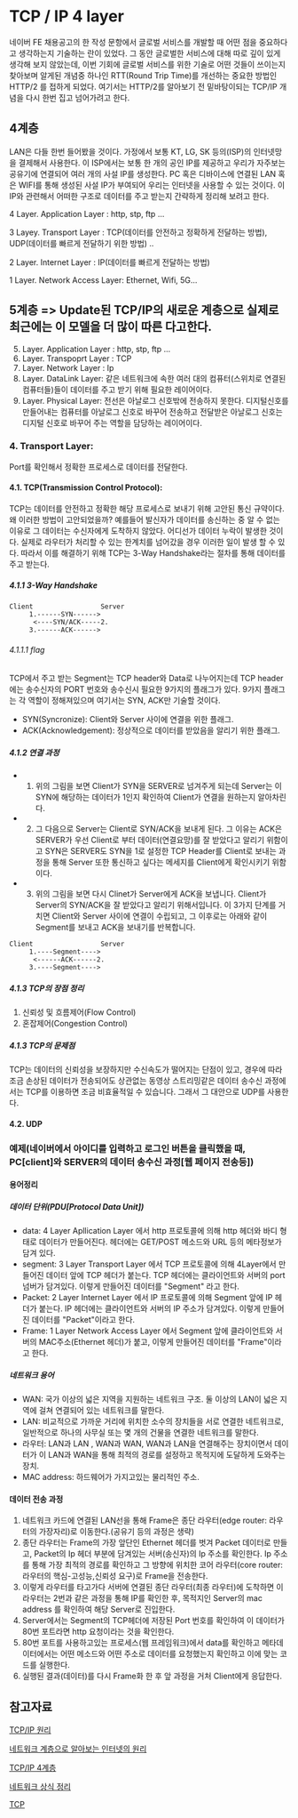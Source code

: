 # TCP / IP 4 layer
네이버 FE 채용공고의 한 작성 문항에서 글로벌 서비스를 개발할 때 어떤 점을 중요하다고 생각하는지 기술하는 란이 있었다.
그 동안 글로벌한 서비스에 대해 따로 깊이 있게 생각해 보지 않았는데, 이번 기회에 글로벌 서비스를 위한 기술로 어떤 것들이 쓰이는지 찾아보며
알게된 개념중 하나인 RTT(Round Trip Time)를 개선하는 중요한 방법인 HTTP/2 를 접하게 되었다. 여기서는 HTTP/2를 알아보기 전
밑바탕이되는 TCP/IP 개념을 다시 한번 집고 넘어가려고 한다.

## 4계층
LAN은 다들 한번 들어봤을 것이다. 가정에서 보통 KT, LG, SK 등의(ISP)의 인터넷망을 결제해서 사용한다. 
이 ISP에서는 보통 한 개의 공인 IP를 제공하고 우리가 자주보는 공유기에 연결되어 여러 개의 사설 IP를 생성한다. 
PC 혹은 디바이스에 연결된 LAN 혹은 WIFI를 통해 생성된 사설 IP가 부여되어 우리는 인터넷을 사용할 수 있는 것이다.
이 IP와 관련해서 어떠한 구조로 데이터를 주고 받는지 간략하게 정리해 보려고 한다.

4 Layer. Application Layer : http, stp, ftp ...

3 Layey. Transport Layer : TCP(데이터를 안전하고 정확하게 전달하는 방법), UDP(데이터를 빠르게 전달하기 위한 방법) ..

2 Layer. Internet Layer : IP(데이터를 빠르게 전달하는 방법)

1 Layer. Network Access Layer: Ethernet, Wifi, 5G...

## 5계층 => Update된 TCP/IP의 새로운 계층으로 실제로 최근에는 이 모델을 더 많이 따른 다고한다.
5. Layer. Application Layer : http, stp, ftp ...
4. Layer. Transpoprt Layer : TCP
3. Layer. Network Layer : Ip
2. Layer. DataLink Layer: 같은 네트워크에 속한 여러 대의 컴퓨터(스위치로 연결된 컴퓨터들)들이 데이터를 주고 받기 위해 필요한 레이어이다.
1. Layer. Physical Layer: 전선은 아날로그 신호밖에 전송하지 못한다. 디지털신호를 만들어내는 컴퓨터를 아날로그 신호로 바꾸어 전송하고 
전달받은 아날로그 신호는 디지털 신호로 바꾸어 주는 역할을 담당하는 레이어이다.

### 4. Transport Layer:
Port를 확인해서 정확한 프로세스로 데이터를 전달한다.

#### 4.1. TCP(Transmission Control Protocol): 
TCP는 데이터를 안전하고 정확한 해당 프로세스로 보내기 위해 고안된 통신 규약이다.
왜 이러한 방법이 고안되었을까? 예를들어 발신자가 데이터를 송신하는 중 알 수 없는 이유로 그 데이터는 수신자에게 도착하지 않았다.
어디선가 데이터 누락이 발생한 것이다. 실제로 라우터가 처리할 수 있는 한계치를 넘어갔을 경우 이러한 일이 발생 할 수 있다. 따라서 이를 해결하기 위해 TCP는 3-Way Handshake라는 절차를 통해 데이터를 주고 받는다.
##### 4.1.1 3-Way Handshake
```
Client                 Server
     1.------SYN------>
      <----SYN/ACK-----2.
     3.------ACK------>
```
###### 4.1.1.1 flag
TCP에서 주고 받는 Segment는 TCP header와 Data로 나누어지는데 TCP header에는 송수신자의 PORT 번호와 송수신시 필요한 9가지의 플래그가 있다. 9가지 플래그는 각 역할이 정해져있으며 여기서는 SYN, ACK만 기술할 것이다.  
- SYN(Syncronize): Client와 Server 사이에 연결을 위한 플래그.
- ACK(Acknowledgement): 정상적으로 데이터를 받았음을 알리기 위한 플래그. 
##### 4.1.2 연결 과정
- 1. 위의 그림을 보면 Client가 SYN을 SERVER로 넘겨주게 되는데 Server는 이 SYN에 해당하는 데이터가 1인지 확인하여 Client가 연결을 원하는지 알아차린다.
- 2. 그 다음으로 Server는 Client로 SYN/ACK을 보내게 된다. 그 이유는 ACK은 SERVER가 우선 Client로 부터 데이터(연결요망)를 잘 받았다고 알리기 위함이고 SYN은 SERVER도 SYN을 1로 설정한 TCP Header를 Client로 보내는 과정을 통해 Server 또한 통신하고 싶다는 메세지를 Client에게 확인시키기 위함이다.
- 3. 위의 그림을 보면 다시 Clinet가 Server에게 ACK을 보냅니다. Client가 Server의 SYN/ACK을 잘 받았다고 알리기 위해서입니다.
이 3가지 단계를 거치면 Client와 Server 사이에 연결이 수립되고, 그 이후로는 아래와 같이 Segment를 보내고 ACK을 보내기를 반복합니다.
```
Client                 Server  
     1.----Segment---->  
      <------ACK------2.  
     3.----Segment---->  
```
##### 4.1.3 TCP의 장점 정리
1. 신뢰성 및 흐름제어(Flow Control)
2. 혼잡제어(Congestion Control)
##### 4.1.3 TCP의 문제점
TCP는 데이터의 신뢰성을 보장하지만 수신속도가 떨어지는 단점이 있고, 경우에 따라 조금 손상된 데이터가 전송되어도 상관없는 동영상 스트리밍같은
데이터 송수신 과정에서는 TCP를 이용하면 조금 비효율적일 수 있습니다. 그래서 그 대안으로 UDP를 사용한다.

#### 4.2. UDP

### 예제(네이버에서 아이디를 입력하고 로그인 버튼을 클릭했을 때, PC[client]와 SERVER의 데이터 송수신 과정[웹 페이지 전송등])

#### 용어정리
##### 데이터 단위(PDU[Protocol Data Unit])
- data: 4 Layer Apllication Layer 에서 http 프로토콜에 의해 http 헤더와 바디 형태로 데이터가 만들어진다. 헤더에는 GET/POST 메소드와 URL 등의 메타정보가 담겨 있다.
- segment: 3 Layer Transport Layer 에서 TCP 프로토콜에 의해 4Layer에서 만들어진 데이터 앞에 TCP 헤더가 붙는다. TCP 헤더에는 클라이언트와 서버의
port 넘버가 담겨있다. 이렇게 만들어진 데이터를 "Segment" 라고 한다.
- Packet: 2 Layer Internet Layer 에서 IP 프로토콜에 의해 Segment 앞에 IP 헤더가 붙는다. IP 헤더에는 클라이언트와 서버의 IP 주소가 담겨있다.
이렇게 만들어진 데이터를 "Packet"이라고 한다.
- Frame: 1 Layer Network Access Layer 에서 Segment 앞에 클라이언트와 서버의 MAC주소(Ethernet 헤더)가 붙고, 이렇게 만들어진 데이터를 "Frame"이라고 한다.

##### 네트워크 용어
- WAN: 국가 이상의 넓은 지역을 지원하는 네트워크 구조. 둘 이상의 LAN이 넓은 지역에 걸쳐 연결되어 있는 네트워크를 말한다.
- LAN: 비교적으로 가까운 거리에 위치한 소수의 장치들을 서로 연결한 네트워크로, 일반적으로 하나의 사무실 또는 몇 개의 건물을 연결한 네트워크를 말한다. 
- 라우터: LAN과 LAN , WAN과 WAN, WAN과 LAN을 연결해주는 장치이면서 데이터가 이 LAN과 WAN을 통해 최적의 경로를 설정하고 목적지에 도달하게 도와주는 장치.
- MAC address: 하드웨어가 가지고있는 물리적인 주소.
#### 데이터 전송 과정
1. 네트워크 카드에 연결된 LAN선을 통해 Frame은 종단 라우터(edge router: 라우터의 가장자리)로 이동한다.(공유기 등의 과정은 생략)
2. 종단 라우터는 Frame의 가장 앞단인 Ethernet 헤더를 벗겨 Packet 데이터로 만들고, Packet의 Ip 헤더 부분에 담겨있는 서버(송신자)의 Ip 주소를 확인한다.
Ip 주소를 통해 가장 최적의 경로를 확인하고 그 방향에 위치한 코어 라우터(core router: 라우터의 핵심-고성능,신뢰성 요구)로 Frame을 전송한다.
3. 이렇게 라우터를 타고가다 서버에 연결된 종단 라우터(최종 라우터)에 도착하면 이 라우터는 2번과 같은 과정을 통해 IP를 확인한 후,
목적지인 Server의 mac address 를 확인하여 해당 Server로 진입한다. 
4. Server에서는 Segment의 TCP헤더에 저장된 Port 번호를 확인하여 이 데이터가 80번 포트라면 http 요청이라는 것을 확인한다.
5. 80번 포트를 사용하고있는 프로세스(웹 프레임워크)에서 data를 확인하고 메타데이터에서는 어떤 메소드와 어떤 주소로 데이터를 요청했는지 
확인하고 이에 맞는 코드를 실행한다.
6. 실행된 결과(데이터)를 다시 Frame화 한 후 앞 과정을 거처 Client에게 응답한다.


## 참고자료
[TCP/IP 원리](https://www.youtube.com/watch?v=W9uosPORF8Y&t=479s)

[네트워크 계층으로 알아보는 인터넷의 원리](https://www.youtube.com/watch?v=6jo2OYPK7k0&t=294s)

[TCP/IP 4계층](https://ryusae.tistory.com/4)

[네트워크 상식 정리](https://blog.naver.com/park30420/221973149468)

[TCP](https://namu.wiki/w/TCP)



